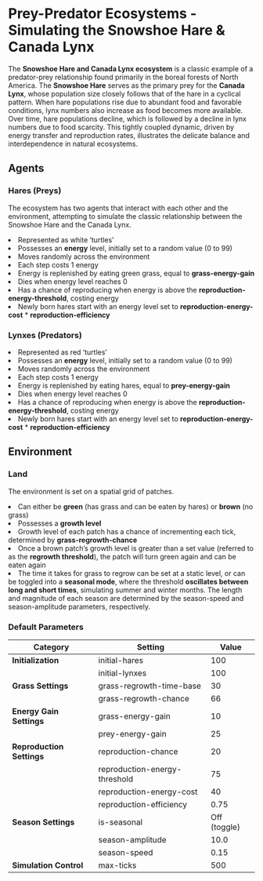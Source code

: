 # Prey-Predator Ecosystems - Simulating the Snowshoe Hare & Canada Lynx

The **Snowshoe Hare and Canada Lynx ecosystem** is a classic example of a predator-prey relationship found primarily in the boreal forests of North America. The **Snowshoe Hare** serves as the primary prey for the **Canada Lynx**, whose population size closely follows that of the hare in a cyclical pattern. When hare populations rise due to abundant food and favorable conditions, lynx numbers also increase as food becomes more available. Over time, hare populations decline, which is followed by a decline in lynx numbers due to food scarcity. This tightly coupled dynamic, driven by energy transfer and reproduction rates, illustrates the delicate balance and interdependence in natural ecosystems.

## Agents

### Hares (Preys)

<p>The ecosystem has two agents that interact with each other and the environment, attempting to simulate the classic relationship between the Snowshoe Hare and the Canada Lynx.</p>

<li>Represented as white ‘turtles’ </li>
<li>Possesses an <strong>energy</strong> level, initially set to a random value (0 to 99)</li>
<li>Moves randomly across the environment</li>
<li>Each step costs 1 energy </li>
<li>Energy is replenished by eating green grass, equal to <strong>grass-energy-gain</strong></li>
<li>Dies when energy level reaches 0</li>
<li>Has a chance of reproducing when energy is above the <strong>reproduction-energy-threshold</strong>, costing energy</li>
<li> Newly born hares start with an energy level set to <strong>reproduction-energy-cost</strong> * <strong>reproduction-efficiency</strong> </li>

### Lynxes (Predators)

<li>Represented as red ‘turtles’ </li>
<li>Possesses an <strong>energy</strong> level, initially set to a random value (0 to 99)</li>
<li>Moves randomly across the environment</li>
<li>Each step costs 1 energy </li>
<li>Energy is replenished by eating hares, equal to <strong>prey-energy-gain</strong></li>
<li>Dies when energy level reaches 0</li>
<li>Has a chance of reproducing when energy is above the <strong>reproduction-energy-threshold</strong>, costing energy</li>
<li> Newly born hares start with an energy level set to <strong>reproduction-energy-cost</strong> * <strong>reproduction-efficiency</strong> </li>

## Environment

### Land

<p>The environment is set on a spatial grid of patches.</p>

<li>Can either be <strong>green</strong> (has grass and can be eaten by hares) or <strong>brown</strong> (no grass)</li>
<li>Possesses a <strong>growth level</strong></li>
<li>Growth level of each patch has a chance of incrementing each tick, determined by <strong>grass-regrowth-chance</strong></li>
<li>Once a brown patch’s growth level is greater than a set value (referred to as the <strong>regrowth threshold</strong>), the patch will turn green again and can be eaten again</li>
<li>The time it takes for grass to regrow can be set at a static level, or can be toggled into a <strong>seasonal mode</strong>, where the threshold <strong>oscillates between long and short times</strong>, simulating summer and winter months. The length and magnitude of each season are determined by the season-speed and season-amplitude parameters, respectively.</li>

### Default Parameters

| **Category**              | **Setting**                   | **Value**    |
| ------------------------- | ----------------------------- | ------------ |
| **Initialization**        | initial-hares                 | 100          |
|                           | initial-lynxes                | 100          |
| **Grass Settings**        | grass-regrowth-time-base      | 30           |
|                           | grass-regrowth-chance         | 66           |
| **Energy Gain Settings**  | grass-energy-gain             | 10           |
|                           | prey-energy-gain              | 25           |
| **Reproduction Settings** | reproduction-chance           | 20           |
|                           | reproduction-energy-threshold | 75           |
|                           | reproduction-energy-cost      | 40           |
|                           | reproduction-efficiency       | 0.75         |
| **Season Settings**       | is-seasonal                   | Off (toggle) |
|                           | season-amplitude              | 10.0         |
|                           | season-speed                  | 0.15         |
| **Simulation Control**    | max-ticks                     | 500          |
